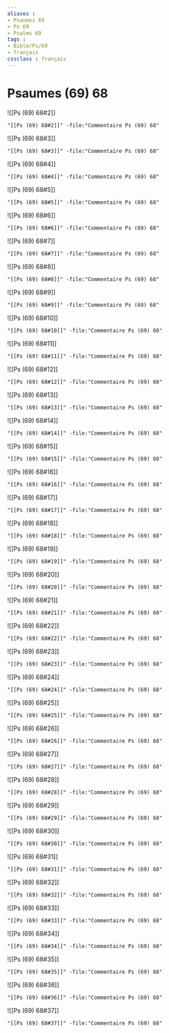 ```yaml
---
aliases : 
- Psaumes 69
- Ps 69
- Psalms 69
tags : 
- Bible/Ps/69
- français
cssclass : français
---
```


# Psaumes (69) 68

![[Ps (69) 68#2]]

```query
"[[Ps (69) 68#2]]" -file:"Commentaire Ps (69) 68"
```

![[Ps (69) 68#3]]

```query
"[[Ps (69) 68#3]]" -file:"Commentaire Ps (69) 68"
```

![[Ps (69) 68#4]]

```query
"[[Ps (69) 68#4]]" -file:"Commentaire Ps (69) 68"
```

![[Ps (69) 68#5]]

```query
"[[Ps (69) 68#5]]" -file:"Commentaire Ps (69) 68"
```

![[Ps (69) 68#6]]

```query
"[[Ps (69) 68#6]]" -file:"Commentaire Ps (69) 68"
```

![[Ps (69) 68#7]]

```query
"[[Ps (69) 68#7]]" -file:"Commentaire Ps (69) 68"
```

![[Ps (69) 68#8]]

```query
"[[Ps (69) 68#8]]" -file:"Commentaire Ps (69) 68"
```

![[Ps (69) 68#9]]

```query
"[[Ps (69) 68#9]]" -file:"Commentaire Ps (69) 68"
```

![[Ps (69) 68#10]]

```query
"[[Ps (69) 68#10]]" -file:"Commentaire Ps (69) 68"
```

![[Ps (69) 68#11]]

```query
"[[Ps (69) 68#11]]" -file:"Commentaire Ps (69) 68"
```

![[Ps (69) 68#12]]

```query
"[[Ps (69) 68#12]]" -file:"Commentaire Ps (69) 68"
```

![[Ps (69) 68#13]]

```query
"[[Ps (69) 68#13]]" -file:"Commentaire Ps (69) 68"
```

![[Ps (69) 68#14]]

```query
"[[Ps (69) 68#14]]" -file:"Commentaire Ps (69) 68"
```

![[Ps (69) 68#15]]

```query
"[[Ps (69) 68#15]]" -file:"Commentaire Ps (69) 68"
```

![[Ps (69) 68#16]]

```query
"[[Ps (69) 68#16]]" -file:"Commentaire Ps (69) 68"
```

![[Ps (69) 68#17]]

```query
"[[Ps (69) 68#17]]" -file:"Commentaire Ps (69) 68"
```

![[Ps (69) 68#18]]

```query
"[[Ps (69) 68#18]]" -file:"Commentaire Ps (69) 68"
```

![[Ps (69) 68#19]]

```query
"[[Ps (69) 68#19]]" -file:"Commentaire Ps (69) 68"
```

![[Ps (69) 68#20]]

```query
"[[Ps (69) 68#20]]" -file:"Commentaire Ps (69) 68"
```

![[Ps (69) 68#21]]

```query
"[[Ps (69) 68#21]]" -file:"Commentaire Ps (69) 68"
```

![[Ps (69) 68#22]]

```query
"[[Ps (69) 68#22]]" -file:"Commentaire Ps (69) 68"
```

![[Ps (69) 68#23]]

```query
"[[Ps (69) 68#23]]" -file:"Commentaire Ps (69) 68"
```

![[Ps (69) 68#24]]

```query
"[[Ps (69) 68#24]]" -file:"Commentaire Ps (69) 68"
```

![[Ps (69) 68#25]]

```query
"[[Ps (69) 68#25]]" -file:"Commentaire Ps (69) 68"
```

![[Ps (69) 68#26]]

```query
"[[Ps (69) 68#26]]" -file:"Commentaire Ps (69) 68"
```

![[Ps (69) 68#27]]

```query
"[[Ps (69) 68#27]]" -file:"Commentaire Ps (69) 68"
```

![[Ps (69) 68#28]]

```query
"[[Ps (69) 68#28]]" -file:"Commentaire Ps (69) 68"
```

![[Ps (69) 68#29]]

```query
"[[Ps (69) 68#29]]" -file:"Commentaire Ps (69) 68"
```

![[Ps (69) 68#30]]

```query
"[[Ps (69) 68#30]]" -file:"Commentaire Ps (69) 68"
```

![[Ps (69) 68#31]]

```query
"[[Ps (69) 68#31]]" -file:"Commentaire Ps (69) 68"
```

![[Ps (69) 68#32]]

```query
"[[Ps (69) 68#32]]" -file:"Commentaire Ps (69) 68"
```

![[Ps (69) 68#33]]

```query
"[[Ps (69) 68#33]]" -file:"Commentaire Ps (69) 68"
```

![[Ps (69) 68#34]]

```query
"[[Ps (69) 68#34]]" -file:"Commentaire Ps (69) 68"
```

![[Ps (69) 68#35]]

```query
"[[Ps (69) 68#35]]" -file:"Commentaire Ps (69) 68"
```

![[Ps (69) 68#36]]

```query
"[[Ps (69) 68#36]]" -file:"Commentaire Ps (69) 68"
```

![[Ps (69) 68#37]]

```query
"[[Ps (69) 68#37]]" -file:"Commentaire Ps (69) 68"
```

